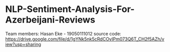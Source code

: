 # NLP-Sentiment-Analysis-For-Azerbeijani-Reviews
Team members: Hasan Eke - 19050111012
source code: https://drive.google.com/file/d/1gYNk5nk5cRdCOvIPm073Q6T_CH2f5AZh/view?usp=sharing
